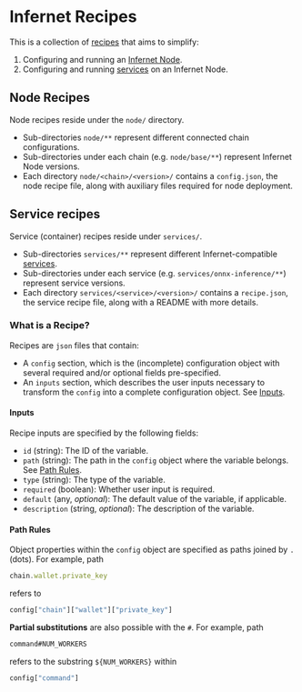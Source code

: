 # Infernet Recipes

This is a collection of [recipes](#what-is-a-recipe) that aims to simplify:
  1. Configuring and running an [Infernet Node](https://docs.ritual.net/infernet/node/introduction).
  2. Configuring and running [services](https://infernet-services.docs.ritual.net/) on an Infernet Node.

## Node Recipes

Node recipes reside under the `node/` directory.
- Sub-directories `node/**` represent different connected chain configurations.
- Sub-directories under each chain (e.g. `node/base/**`) represent Infernet Node versions.
- Each directory `node/<chain>/<version>/` contains a `config.json`, the node recipe file, along with auxiliary files required for node deployment.

## Service recipes

Service (container) recipes reside under `services/`.
- Sub-directories `services/**` represent different Infernet-compatible [services](https://infernet-services.docs.ritual.net/).
- Sub-directories under each service (e.g. `services/onnx-inference/**`) represent service versions.
- Each directory `services/<service>/<version>/` contains a `recipe.json`, the service recipe file, along with a README with more details.

### What is a Recipe?

Recipes are `json` files that contain:
- A `config` section, which is the (incomplete) configuration object with several required and/or optional fields pre-specified.
- An `inputs` section, which describes the user inputs necessary to transform the `config` into a complete configuration object. See [Inputs](#inputs).

#### Inputs

Recipe inputs are specified by the following fields:
- `id` (string): The ID of the variable.
- `path` (string): The path in the `config` object where the variable belongs. See [Path Rules](#path-rules).
- `type` (string): The type of the variable.
- `required` (boolean): Whether user input is required.
- `default` (any, _optional_): The default value of the variable, if applicable.
- `description` (string, _optional_): The description of the variable.

#### Path Rules

Object properties within the `config` object are specified as paths joined by `.` (dots). For example, path

```js
chain.wallet.private_key
```
refers to
```js
config["chain"]["wallet"]["private_key"]
```

**Partial substitutions** are also possible with the `#`. For example, path
```js
command#NUM_WORKERS
```

refers to the substring `${NUM_WORKERS}` within
```js
config["command"]
```
